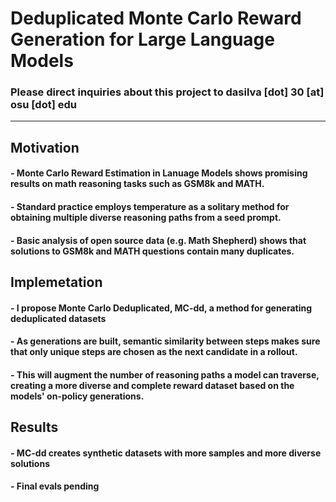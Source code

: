 # Deduplicated Monte Carlo Reward Generation for Large Language Models

### Please direct inquiries about this project to dasilva [dot] 30 [at] osu [dot] edu

--------

## Motivation
#### - Monte Carlo Reward Estimation in Lanuage Models shows promising results on math reasoning tasks such as GSM8k and MATH.
#### - Standard practice employs temperature as a solitary method for obtaining multiple diverse reasoning paths from a seed prompt.
#### - Basic analysis of open source data (e.g. Math Shepherd) shows that solutions to GSM8k and MATH questions contain many duplicates.

## Implemetation
#### - I propose Monte Carlo Deduplicated, MC-dd, a method for generating deduplicated datasets
#### - As generations are built, semantic similarity between steps makes sure that only unique steps are chosen as the next candidate in a rollout.
#### - This will augment the number of reasoning paths a model can traverse, creating a more diverse and complete reward dataset based on the models' on-policy generations.

## Results
#### - MC-dd creates synthetic datasets with more samples and more diverse solutions
#### - Final evals pending
